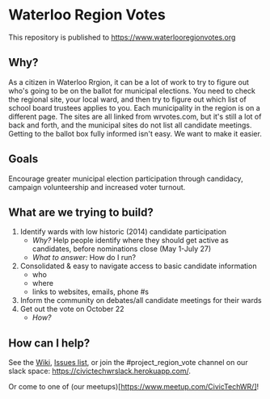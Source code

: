 # Waterloo Region Votes

This repository is published to https://www.waterlooregionvotes.org

## Why?

As a citizen in Waterloo Rrgion, it can be a lot of work to try to figure out who's going to be on the ballot for municipal elections. You need to check the regional site, your local ward, and then try to figure out which list of school board trustees applies to you. Each municipality in the region is on a different page. The sites are all linked from wrvotes.com, but it's still a lot of back and forth, and the municipal sites do not list all candidate meetings. Getting to the ballot box fully informed isn't easy. We want to make it easier.

## Goals

Encourage greater municipal election participation through candidacy, campaign volunteership and increased voter turnout.   

## What are we trying to build?
1.  Identify wards with low historic (2014) candidate participation
    -  *Why?* Help people identify where they should get active as candidates, before nominations close (May 1-July 27)
    -  *What to answer:*  How do I run?
2.  Consolidated & easy to navigate access to basic candidate information
    - who
    - where
    - links to websites, emails, phone #s
3.  Inform the community on debates/all candidate meetings for their wards
4.  Get out the vote on October 22
    - *How?*

## How can I help?
See the [Wiki](https://github.com/CivicTechWR/WRvotes/wiki), [Issues list](https://github.com/CivicTechWR/WRvotes/issues), or join the #project_region_vote channel on our slack space: https://civictechwrslack.herokuapp.com/. 

Or come to one of (our meetups)[https://www.meetup.com/CivicTechWR/]!
